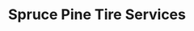 ---
title: "Spruce Pine Tire Services"
url: /spruce-pine/spruce-pine-tire-services/
shop: Reifen
---